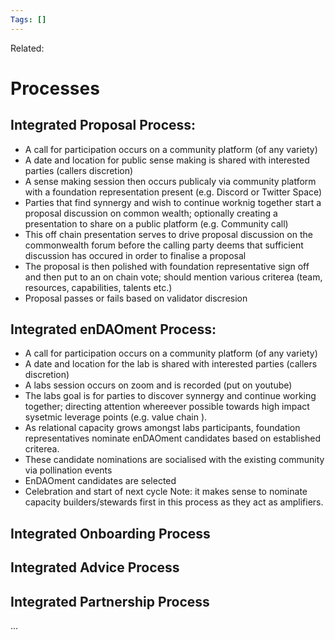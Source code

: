 ```yaml
---
Tags: []
---
```

Related: 
# Processes

## Integrated Proposal Process:
- A call for participation occurs on a community platform (of any variety)
- A date and location for public sense making is shared with interested parties (callers discretion)
- A sense making session then occurs publicaly via community platform with a foundation representation present (e.g. Discord or Twitter Space)
- Parties that find synnergy and wish to continue worknig together start a proposal discussion on common wealth; optionally creating a presentation to share on a public platform (e.g. Community call)
- This off chain presentation serves to drive proposal discussion on the commonwealth forum before the calling party deems that sufficient discussion has occured in order to finalise a proposal
- The proposal is then polished with foundation representative sign off and then put to an on chain vote; should mention various criterea (team, resources, capabilities, talents etc.)
- Proposal passes or fails based on validator discresion

## Integrated enDAOment Process:
- A call for participation occurs on a community platform (of any variety)
- A date and location for the lab is shared with interested parties (callers discretion)
- A labs session occurs on zoom and is recorded (put on youtube)
- The labs goal is for parties to discover synnergy and continue working together; directing attention whereever possible towards high impact sysetmic leverage points (e.g. value chain ).
- As relational capacity grows amongst labs participants, foundation representatives nominate enDAOment candidates based on established criterea.
- These candidate nominations are socialised with the existing community via pollination events
- EnDAOment candidates are selected
- Celebration and start of next cycle
Note: it makes sense to nominate capacity builders/stewards first in this process as they act as amplifiers.

## Integrated Onboarding Process


## Integrated Advice Process
## Integrated Partnership Process
...